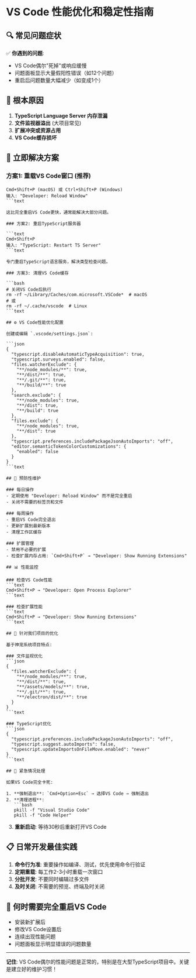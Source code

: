 # VS Code 性能优化和稳定性指南

## 🔍 常见问题症状

✅ **你遇到的问题**:

- VS Code偶尔"死掉"或响应缓慢
- 问题面板显示大量假阳性错误（如12个问题）
- 重启后问题数量大幅减少（如变成1个）

## 🎯 根本原因

1. **TypeScript Language Server 内存泄漏**
2. **文件监视器溢出** (大项目常见)
3. **扩展冲突或资源占用**
4. **VS Code缓存损坏**

## 🚀 立即解决方案

### 方案1: 重载VS Code窗口 (推荐)

```text
Cmd+Shift+P (macOS) 或 Ctrl+Shift+P (Windows)
输入: "Developer: Reload Window"
```text

这比完全重启VS Code更快，通常能解决大部分问题。

### 方案2: 重启TypeScript服务器

```text
Cmd+Shift+P
输入: "TypeScript: Restart TS Server"
```text

专门重启TypeScript语言服务，解决类型检查问题。

### 方案3: 清理VS Code缓存

```bash
# 关闭VS Code后执行
rm -rf ~/Library/Caches/com.microsoft.VSCode*  # macOS
# 或
rm -rf ~/.cache/vscode  # Linux
```text

## ⚙️ VS Code性能优化配置

创建或编辑 `.vscode/settings.json`:

```json
{
  "typescript.disableAutomaticTypeAcquisition": true,
  "typescript.surveys.enabled": false,
  "files.watcherExclude": {
    "**/node_modules/**": true,
    "**/dist/**": true,
    "**/.git/**": true,
    "**/build/**": true
  },
  "search.exclude": {
    "**/node_modules": true,
    "**/dist": true,
    "**/build": true
  },
  "files.exclude": {
    "**/node_modules": true,
    "**/dist": true
  },
  "typescript.preferences.includePackageJsonAutoImports": "off",
  "editor.semanticTokenColorCustomizations": {
    "enabled": false
  }
}
```text

## 🔧 预防性维护

### 每日操作
- 定期使用 "Developer: Reload Window" 而不是完全重启
- 关闭不需要的标签页和文件

### 每周操作
- 重启VS Code完全退出
- 更新扩展到最新版本
- 清理工作区缓存

### 扩展管理
- 禁用不必要的扩展
- 检查扩展内存占用: `Cmd+Shift+P` → "Developer: Show Running Extensions"

## 📊 性能监控

### 检查VS Code性能
```text
Cmd+Shift+P → "Developer: Open Process Explorer"
```text

### 检查扩展性能
```text
Cmd+Shift+P → "Developer: Show Running Extensions"
```text

## 🎯 针对我们项目的优化

基于神宠系统项目特点:

### 文件监视优化
```json
{
  "files.watcherExclude": {
    "**/node_modules/**": true,
    "**/dist/**": true,
    "**/assets/models/**": true,
    "**/.git/**": true,
    "**/electron/dist/**": true
  }
}
```text

### TypeScript优化
```json
{
  "typescript.preferences.includePackageJsonAutoImports": "off",
  "typescript.suggest.autoImports": false,
  "typescript.updateImportsOnFileMove.enabled": "never"
}
```text

## 🚨 紧急情况处理

如果VS Code完全卡死:

1. **强制退出**: `Cmd+Option+Esc` → 选择VS Code → 强制退出
2. **清理进程**:
   ```bash
   pkill -f "Visual Studio Code"
   pkill -f "Code Helper"
   ```

3. **重新启动**: 等待30秒后重新打开VS Code

## 📋 日常开发最佳实践

1. **命令行为准**: 重要操作如编译、测试，优先使用命令行验证
2. **定期重载**: 每工作2-3小时重载一次窗口
3. **分批开发**: 不要同时编辑过多文件
4. **及时关闭**: 不需要的预览、终端及时关闭

## 🔔 何时需要完全重启VS Code

- 安装新扩展后
- 修改VS Code设置后
- 连续出现性能问题
- 问题面板显示明显错误的问题数量

---

**记住**: VS Code偶尔的性能问题是正常的，特别是在大型TypeScript项目中。关键是建立好的维护习惯！
